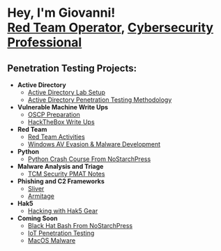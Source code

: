 <h1>Hey, I'm Giovanni! <br/><a href="https://github.com/GiovanniOcasio">Red Team Operator</a>, <a href="https://www.linkedin.com/in/giovanni-ocasio-3369b1198">Cybersecurity Professional</a></h1>

<h2>Penetration Testing Projects:</h2>

- <b>Active Directory</b>
  - [Active Directory Lab Setup](https://github.com/GiovanniOcasio/ActiveDirectoryHackingLabSetup)
  - [Active Directory Penetration Testing Methodology](https://github.com/GiovanniOcasio/ActiveDirectoryPenTest)
- <b>Vulnerable Machine Write Ups</b>
  - [OSCP Preparation](https://github.com/GiovanniOcasio/OSCP_Prep_Writeups)
  - [HackTheBox Write Ups](https://github.com/GiovanniOcasio/HTB_Writeups)
- <b>Red Team</b>
  - [Red Team Activities](https://github.com/GiovanniOcasio/Red_Team)
  - [Windows AV Evasion & Malware Development](https://github.com/GiovanniOcasio/AV_Evasion-Malware_Development)
- <b>Python</b>
  - [Python Crash Course From NoStarchPress](https://github.com/GiovanniOcasio/Python_Crash_Course)
- <b>Malware Analysis and Triage</b>
  - [TCM Security PMAT Notes](https://github.com/GiovanniOcasio/PMAT-Notes)
- <b>Phishing and C2 Frameworks</b>
  - [Sliver](https://github.com/GiovanniOcasio/Sliver)
  - [Armitage](https://github.com/GiovanniOcasio/Armitage)
- <b>Hak5</b>
  - [Hacking with Hak5 Gear](https://github.com/GiovanniOcasio/Hak5_Gear)
- <b>Coming Soon</b>
  - [Black Hat Bash From NoStarchPress](https://github.com/GiovanniOcasio/Black_Hat_Bash)  
  - [IoT Penetration Testing](https://github.com/GiovanniOcasio/IoT_Pentesting)
  - [MacOS Malware](https://github.com/GiovanniOcasio/Mac_Malware)


<!--
**joshmadakor1/joshmadakor1** is a ✨ _special_ ✨ repository because its `README.md` (this file) appears on your GitHub profile.

Here are some ideas to get you started:

- 🔭 I’m currently working on ...
- 🌱 I’m currently learning ...
- 👯 I’m looking to collaborate on ...
- 🤔 I’m looking for help with ...
- 💬 Ask me about ...
- 📫 How to reach me: ...
- 😄 Pronouns: ...
- ⚡ Fun fact: ...
-->

